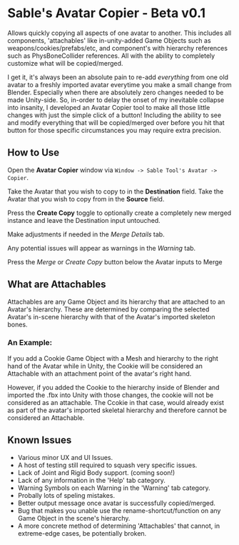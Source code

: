 # Sable's Avatar Copier - Beta v0.1
Allows quickly copying all aspects of one avatar to another. This includes all components, 'attachables' like in-unity-added Game Objects such as weapons/cookies/prefabs/etc, and component's with hierarchy references such as PhysBoneCollider references. All with the ability to completely customize what will be copied/merged.

I get it, it's always been an absolute pain to re-add *everything* from one old avatar to a freshly imported avatar everytime you make a small change from Blender. Especially when there are absolutely zero changes needed to be made Unity-side. So, in-order to delay the onset of my inevitable collapse into insanity, I developed an Avatar Copier tool to make all those little changes with just the simple click of a button! Including the ability to see and modify everything that will be copied/merged over before you hit that button for those specific circumstances you may require extra precision.

## How to Use
Open the **Avatar Copier** window via `Window -> Sable Tool's Avatar -> Copier`.

Take the Avatar that you wish to copy to in the **Destination** field.
Take the Avatar that you wish to copy from in the **Source** field.

Press the **Create Copy** toggle to optionally create a completely new merged instance and leave the Destination input untouched.

Make adjustments if needed in the *Merge Details* tab.

Any potential issues will appear as warnings in the *Warning* tab.

Press the *Merge* or *Create Copy* button below the Avatar inputs to Merge

## What are Attachables
Attachables are any Game Object and its hierarchy that are attached to an Avatar's hierarchy. These are determined by comparing the selected Avatar's in-scene hierarchy with that of the Avatar's imported skeleton bones.

### An Example:
If you add a Cookie Game Object with a Mesh and hierarchy to the right hand of the Avatar while in Unity, the Cookie will be considered an Attachable with an attachment point of the avatar's right hand.

However, if you added the Cookie to the hierarchy inside of Blender and imported the .fbx into Unity with those changes, the cookie will not be considered as an attachable. The Ccokie in that case, would already exist as part of the avatar's imported skeletal hierarchy and therefore cannot be considered an Attachable. 

## Known Issues
- Various minor UX and UI Issues.
- A host of testing still required to squash very specific issues.
- Lack of Joint and Rigid Body support. (coming soon!)
- Lack of any information in the 'Help' tab category.
- Warning Symbols on each Warning in the 'Warning' tab category.
- Probally lots of speling mistakes.
- Better output message once avatar is successfully copied/merged.
- Bug that makes you unable use the rename-shortcut/function on any Game Object in the scene's hierarchy.
- A more concrete method of determining 'Attachables' that cannot, in extreme-edge cases, be potentially broken.